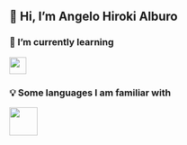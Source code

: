  <h2>👋 Hi, I’m Angelo Hiroki Alburo</h2>
<h3> 🌱 I’m currently learning</h3> <img src="https://cdn.iconscout.com/icon/free/png-256/free-javascript-logo-icon-download-in-svg-png-gif-file-formats--programming-language-pack-logos-icons-1174949.png" width="30px">
<h3> 💡 Some languages I am familiar with</h3> <img src="https://img.icons8.com/?size=100&id=20909&format=png&color=000000" width="50px"

<!---
Yuroki31/Yuroki31 is a ✨ special ✨ repository because its `README.md` (this file) appears on your GitHub profile.
You can click the Preview link to take a look at your changes.
--->
